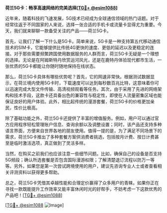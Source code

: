 **荷兰5G卡：畅享高速网络的完美选择[[TG💪+ @esim1088](https://t.me/s/esim1088)]**

近年来，随着科技的飞速发展，5G技术已经成为全球通信领域的热门话题。对于经常往返于不同国家的人来说，选择一张合适的手机卡或流量卡显得尤为重要。今天，我们就来聊聊一款备受关注的产品——荷兰5G卡。

首先，让我们了解一下什么是5G卡。简单来说，5G卡是一种支持第五代移动通信技术的SIM卡，它能够提供比传统4G更快的速度、更低的延迟以及更稳定的连接。对于那些需要频繁跨国使用数据服务的人群而言，荷兰5G卡无疑是一个理想的选择。无论是在阿姆斯特丹欣赏运河风光，还是在鹿特丹体验现代都市生活，一张优质的5G卡都能让你随时随地保持在线状态。

那么，荷兰5G卡具体有哪些优势呢？首先，它的网速非常快。根据测试数据显示，在荷兰境内使用5G卡时，下载速度可以达到每秒数百兆比特，这意味着你可以迅速完成大型文件传输、高清视频观看等任务。其次，由于采用了先进的网络架构和技术手段，这款卡还具备出色的兼容性与稳定性，即使在人流量密集区域也能保证良好的用户体验。此外，相比起传统的漫游套餐，荷兰5G卡的价格更加亲民，性价比极高。

除了基础功能之外，荷兰5G卡还提供了丰富的增值服务。例如，用户可以通过官方应用程序轻松管理账户信息、查询余额以及调整设置；同时，该产品还支持多种语言界面，方便来自世界各地的朋友使用。值得一提的是，为了满足不同场景下的需求，荷兰5G卡推出了多种套餐方案供消费者挑选，包括按月计费、按日计费甚至是临时激活选项，真正做到了灵活多样。

当然，在购买之前我们也应该注意一些细节问题。比如，确保自己的设备是否支持5G频段；确认所选套餐是否包含国际漫游权限；了解清楚退订流程以防万一等等。另外，如果您是第一次尝试跨境使用的用户，建议先咨询专业人士或者查看相关评测资料以获得更多帮助。

总之，荷兰5G卡凭借其卓越性能和合理定价赢得了众多用户的青睐。如果你正在寻找一款既能提升工作效率又能丰富休闲时光的好帮手，不妨考虑一下这款优秀的产品吧！[[TG💪+ @esim1088](https://t.me/s/esim1088)]

[[TG💪+ @esim1088](https://t.me/s/esim1088) ![Image](https://i.postimg.cc/4NQfJmqS/Snipaste-2025-05-13-00-14-12.png)]